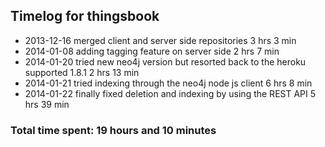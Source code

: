 ## Timelog for thingsbook
* 2013-12-16 merged client and server side repositories 3 hrs 3 min
* 2014-01-08 adding tagging feature on server side 2 hrs 7 min
* 2014-01-20 tried new neo4j version but resorted back to the heroku supported 1.8.1 2 hrs 13 min
* 2014-01-21 tried indexing through the neo4j node js client 6 hrs 8 min
* 2014-01-22 finally fixed deletion and indexing by using the REST API 5 hrs 39 min

### Total time spent: 19 hours and 10 minutes 